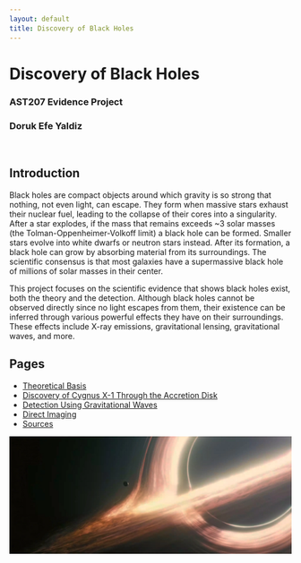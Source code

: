 ```yaml
---
layout: default
title: Discovery of Black Holes
---
```


# Discovery of Black Holes
### AST207 Evidence Project
### Doruk Efe Yaldiz

<br>

## Introduction

Black holes are compact objects around which gravity is so strong that nothing, not even light, can escape. They form when massive stars exhaust their nuclear fuel, leading to the collapse of their cores into a singularity. After a star explodes, if the mass that remains exceeds ~3 solar masses (the Tolman-Oppenheimer-Volkoff limit) a black hole can be formed. Smaller stars evolve into white dwarfs or neutron stars instead. After its formation, a black hole can grow by absorbing material from its surroundings. The scientific consensus is that most galaxies have a supermassive black hole of millions of solar masses in their center.

This project focuses on the scientific evidence that shows black holes exist, both the theory and the detection. Although black holes cannot be observed directly since no light escapes from them, their existence can be inferred through various powerful effects they have on their surroundings. These effects include X-ray emissions, gravitational lensing, gravitational waves, and more.

## Pages

- [Theoretical Basis](theoretical_basis.md)
- [Discovery of Cygnus X-1 Through the Accretion Disk](accretion_disk.md)
- [Detection Using Gravitational Waves](gravitational_waves.md)
- [Direct Imaging](direct_imaging.md)
- [Sources](sources.md)

![Interstellar Black Hole Scene](/assets/css/interstellar.png)

<br>
